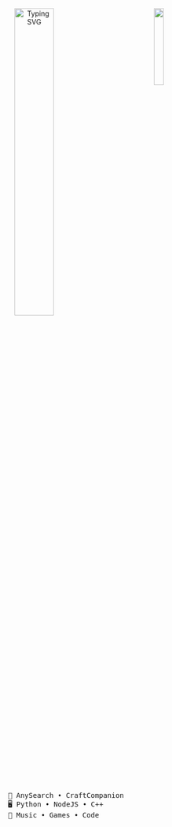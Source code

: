 <div align="center">
  <br></br>
  <img src="https://i.imgur.com/yAcsSbC.png" width="20%" align="right" />
  <a href="https://git.io/typing-svg"><img src="https://readme-typing-svg.herokuapp.com?font=Paytone+One&size=30&pause=100&color=F74949&center=true&random=false&width=435&lines=French+developer;17+years+old;Future+student+at+Epitech" alt="Typing SVG" width="40%" /> </a>
  <br></br>
<pre>
    👑 AnySearch • CraftCompanion 
    🖥️ Python • NodeJS • C++      
    💫 Music • Games • Code       
</pre>
</div>

